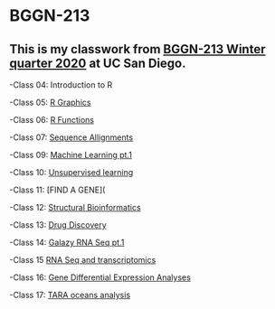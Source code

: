 # BGGN-213

## This is my classwork from [BGGN-213 Winter quarter 2020](https://bioboot.github.io/bggn213) at UC San Diego. 

-Class 04: Introduction to R

-Class 05: [R Graphics](https://github.com/arieschavira/BGGN-213/blob/master/Class5/CLASS__5.md)

-Class 06: [R Functions](https://github.com/arieschavira/BGGN-213/blob/master/Class6/Class_6.md)

-Class 07: [Sequence Allignments](https://github.com/arieschavira/BGGN-213/blob/master/Class7/class7.md)

-Class 09: [Machine Learning pt.1](https://github.com/arieschavira/BGGN-213/blob/master/Class%209/PCA.md)

-Class 10: [Unsupervised learning](https://github.com/arieschavira/BGGN-213/blob/master/Class10/Class10.md)

-Class 11: [FIND A GENE](

-Class 12: [Structural Bioinformatics](https://github.com/arieschavira/BGGN-213/blob/master/Class%2012/Structural-Bioinformatics-.md)

-Class 13: [Drug Discovery](https://github.com/arieschavira/BGGN-213/blob/master/Class%2012/Structural-Bioinformatics-.md)

-Class 14: [Galazy RNA Seq pt.1](https://github.com/arieschavira/BGGN-213/blob/master/Class%2014/Class-14.md)

-Class 15 [RNA Seq and transcriptomics](https://github.com/arieschavira/BGGN-213/blob/master/Class%2015/Class-15.md)

-Class 16: [Gene Differential Expression Analyses](https://github.com/arieschavira/BGGN-213/blob/master/Class%2016/Class-16.md)

-Class 17: [TARA oceans analysis](https://github.com/arieschavira/BGGN-213/blob/master/Class%2017/CLASS17.md)

